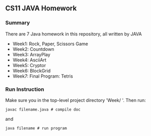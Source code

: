 ## CS11 JAVA Homework
### Summary
There are 7 Java homework in this repository, all written by JAVA
- Week1: Rock, Paper, Scissors Game
- Week2: Countdown
- Week3: ArrayPlay
- Week4: AsciiArt
- Week5: Cryptor
- Week6: BlockGrid
- Week7: Final Program: Tetris

### Run Instruction
Make sure you in the top-level project directory 'Week/ '. Then run:
```
javac filename.java # compile doc
```
and 
```
java filename # run program
```
